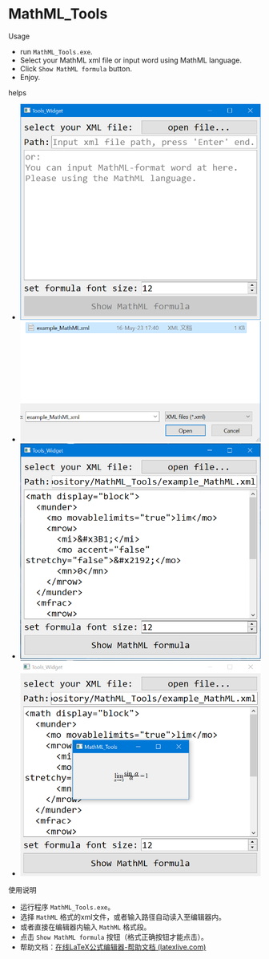 # MathML_Tools

Usage

* run `MathML_Tools.exe`.
* Select your MathML xml file or input word using MathML language.
* Click `Show MathML formula` button.
* Enjoy.

helps

- ![01](./usage_pic/01.png)
- ![02](./usage_pic/02.png)
- ![03](./usage_pic/03.png)
- ![04](./usage_pic/04.png)

使用说明

* 运行程序 `MathML_Tools.exe`。
* 选择 `MathML` 格式的xml文件，或者输入路径自动读入至编辑器内。
* 或者直接在编辑器内输入 `MathML` 格式段。
* 点击 `Show MathML formula` 按钮（格式正确按钮才能点击）。
* 帮助文档：[在线LaTeX公式编辑器-帮助文档 (latexlive.com)](https://www.latexlive.com/help)
